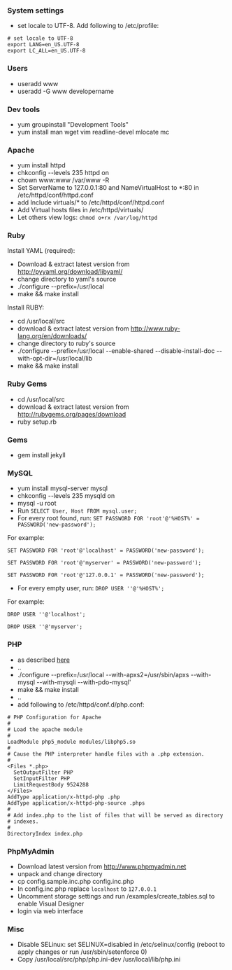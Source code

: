 ### System settings
* set locale to UTF-8. Add following to /etc/profile:
```
# set locale to UTF-8
export LANG=en_US.UTF-8
export LC_ALL=en_US.UTF-8
```

### Users
* useradd www
* useradd -G www developername

### Dev tools
* yum groupinstall "Development Tools"
* yum install man wget vim readline-devel mlocate mc

### Apache
* yum install httpd
* chkconfig --levels 235 httpd on
* chown www:www /var/www -R
* Set ServerName to 127.0.0.1:80 and NameVirtualHost to *:80 in /etc/httpd/conf/httpd.conf
* add Include virtuals/* to /etc/httpd/conf/httpd.conf
* Add Virtual hosts files in /etc/httpd/virtuals/
* Let others view logs: `chmod o+rx /var/log/httpd`

### Ruby

Install YAML (required):

* Download & extract latest version from http://pyyaml.org/download/libyaml/
* change directory to yaml's source
* ./configure --prefix=/usr/local
* make && make install

Install RUBY:

* cd /usr/local/src
* download & extract latest version from http://www.ruby-lang.org/en/downloads/
* change directory to ruby's source
* ./configure --prefix=/usr/local --enable-shared --disable-install-doc --with-opt-dir=/usr/local/lib
* make && make install

### Ruby Gems
* cd /usr/local/src
* download & extract latest version from http://rubygems.org/pages/download
* ruby setup.rb

### Gems
* gem install jekyll

### MySQL
* yum install mysql-server mysql
* chkconfig --levels 235 mysqld on
* mysql -u root
* Run `SELECT User, Host FROM mysql.user;`
* For every root found, run:
`
SET PASSWORD FOR 'root'@'%HOST%' = PASSWORD('new-password');
`

For example:

```
SET PASSWORD FOR 'root'@'localhost' = PASSWORD('new-password');

SET PASSWORD FOR 'root'@'myserver' = PASSWORD('new-password');

SET PASSWORD FOR 'root'@'127.0.0.1' = PASSWORD('new-password');
```
* For every empty user, run:
`
DROP USER ''@'%HOST%';
`

For example:

```
DROP USER ''@'localhost';

DROP USER ''@'myserver';
```

### PHP
* as described [here](http://benramsey.com/blog/2012/03/build-php-54-on-centos-62/)
* ..
* ./configure --prefix=/usr/local --with-apxs2=/usr/sbin/apxs --with-mysql --with-mysqli --with-pdo-mysql'
* make && make install
* ..
* add following to /etc/httpd/conf.d/php.conf:


```
# PHP Configuration for Apache
#
# Load the apache module
#
LoadModule php5_module modules/libphp5.so
#
# Cause the PHP interpreter handle files with a .php extension.
#
<Files *.php>
  SetOutputFilter PHP 
  SetInputFilter PHP 
  LimitRequestBody 9524288
</Files>
AddType application/x-httpd-php .php
AddType application/x-httpd-php-source .phps
#
# Add index.php to the list of files that will be served as directory
# indexes.
#
DirectoryIndex index.php
```

### PhpMyAdmin
* Download latest version from http://www.phpmyadmin.net
* unpack and change directory
* cp config.sample.inc.php config.inc.php
* In config.inc.php replace `localhost` to `127.0.0.1`
* Uncomment storage settings and run /examples/create_tables.sql to enable Visual Designer
* login via web interface


### Misc
* Disable SELinux: set SELINUX=disabled in /etc/selinux/config
(reboot to apply changes or run /usr/sbin/setenforce 0)
* Copy /usr/local/src/php/php.ini-dev /usr/local/lib/php.ini